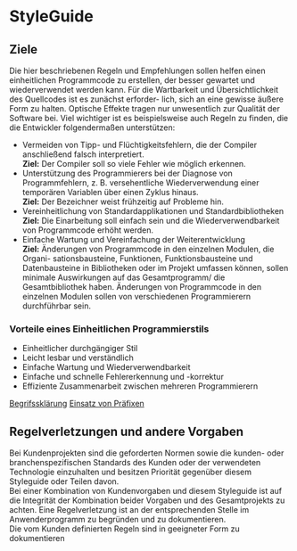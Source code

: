 # StyleGuide

## Ziele

Die hier beschriebenen Regeln und Empfehlungen sollen helfen einen einheitlichen Programmcode zu erstellen, der besser gewartet und wiederverwendet werden kann. 
Für die Wartbarkeit und Übersichtlichkeit des Quellcodes ist es zunächst erforder- lich, sich an eine gewisse äußere Form zu halten. Optische Effekte tragen nur unwesentlich zur Qualität der Software bei. Viel wichtiger ist es beispielsweise auch Regeln zu finden, die die Entwickler folgendermaßen unterstützen:

* Vermeiden von Tipp- und Flüchtigkeitsfehlern, die der Compiler anschließend falsch interpretiert. <br> **Ziel:** Der Compiler soll so viele Fehler wie möglich erkennen.
* Unterstützung des Programmierers bei der Diagnose von Programmfehlern, z. B. versehentliche Wiederverwendung einer temporären Variablen über einen Zyklus hinaus. <br> **Ziel:** Der Bezeichner weist frühzeitig auf Probleme hin.
* Vereinheitlichung von Standardapplikationen und Standardbibliotheken <br> **Ziel:** Die Einarbeitung soll einfach sein und die Wiederverwendbarkeit von Programmcode erhöht werden.
* Einfache Wartung und Vereinfachung der Weiterentwicklung <br> **Ziel:** Änderungen von Programmcode in den einzelnen Modulen, die Organi- sationsbausteine, Funktionen, Funktionsbausteine und Datenbausteine in Bibliotheken oder im Projekt umfassen können, sollen minimale Auswirkungen auf das Gesamtprogramm/ die Gesamtbibliothek haben. Änderungen von Programmcode in den einzelnen Modulen sollen von verschiedenen Programmierern durchführbar sein.

### Vorteile eines Einheitlichen Programmierstils
* Einheitlicher durchgängiger Stil
* Leicht lesbar und verständlich
* Einfache Wartung und Wiederverwendbarkeit
* Einfache und schnelle Fehlererkennung und -korrektur
* Effiziente Zusammenarbeit zwischen mehreren Programmierern

[Begrifssklärung](/clarificationOfTerms.md)
[Einsatz von Präfixen](/prefixes.md)



## Regelverletzungen und andere Vorgaben

Bei Kundenprojekten sind die geforderten Normen sowie die kunden- oder branchenspezifischen Standards des Kunden oder der verwendeten Technologie  einzuhalten und besitzen Priorität gegenüber diesem Styleguide oder Teilen davon.<br>
Bei einer Kombination von Kundenvorgaben und diesem Styleguide ist auf die Integrität der Kombination beider Vorgaben und des Gesamtprojekts zu achten.
Eine Regelverletzung ist an der entsprechenden Stelle im Anwenderprogramm zu begründen und zu dokumentieren.<br>
Die vom Kunden definierten Regeln sind in geeigneter Form zu dokumentieren
